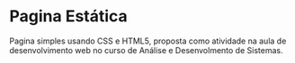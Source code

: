 <h1>Pagina Estática</h1>
<p>Pagina simples usando CSS e HTML5, proposta como atividade na aula de desenvolvimento web no curso de Análise e Desenvolmento de Sistemas.</p>
